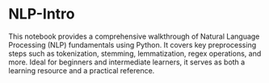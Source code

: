 # NLP-Intro
This notebook provides a comprehensive walkthrough of Natural Language Processing (NLP) fundamentals using Python. It covers key preprocessing steps such as tokenization, stemming, lemmatization, regex operations, and more. Ideal for beginners and intermediate learners, it serves as both a learning resource and a practical reference.
